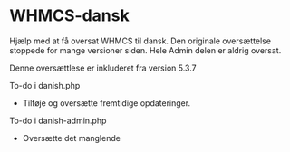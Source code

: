 WHMCS-dansk
===========

Hjælp med at få oversat WHMCS til dansk.
Den originale oversættelse stoppede for mange versioner siden.
Hele Admin delen er aldrig oversat.

Denne oversættlese er inkluderet fra version 5.3.7 

To-do i danish.php
 - Tilføje og oversætte fremtidige opdateringer.

To-do i danish-admin.php
 - Oversætte det manglende
